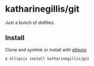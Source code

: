 # katharinegillis/git
Just a bunch of dotfiles.

## Install
Clone and symlink or install with [ellipsis][ellipsis]:

```
$ ellipsis install katharinegillis/git
```

[ellipsis]: http://ellipsis.sh
